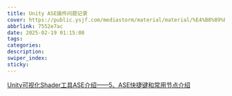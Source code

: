 ```yaml
---
title: Unity ASE插件问题记录
cover: https://public.ysjf.com/mediastorm/material/material/%E4%B8%89%E4%BA%9A-13-%E5%85%A8%E6%99%AF-20250114.JPG
abbrlink: 7552e7ac
date: 2025-02-19 01:15:08
tags:
categories:
description:
swiper_index:
sticky:
---
```


[Unity可视化Shader工具ASE介绍——5、ASE快捷键和常用节点介绍](https://blog.csdn.net/liweizhao/article/details/133780486)